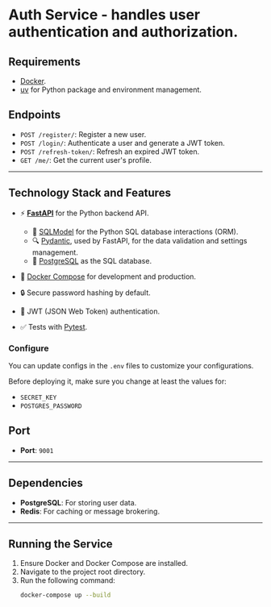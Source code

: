 # **Auth Service** - handles user authentication and authorization.

## Requirements

- [Docker](https://www.docker.com/).
- [uv](https://docs.astral.sh/uv/) for Python package and environment management.

## Endpoints

- `POST /register/`: Register a new user.
- `POST /login/`: Authenticate a user and generate a JWT token.
- `POST /refresh-token/`: Refresh an expired JWT token.
- `GET /me/`: Get the current user's profile.

---

## Technology Stack and Features

- ⚡ [**FastAPI**](https://fastapi.tiangolo.com) for the Python backend API.

  - 🧰 [SQLModel](https://sqlmodel.tiangolo.com) for the Python SQL database interactions (ORM).
  - 🔍 [Pydantic](https://docs.pydantic.dev), used by FastAPI, for the data validation and settings management.
  - 💾 [PostgreSQL](https://www.postgresql.org) as the SQL database.

- 🐋 [Docker Compose](https://www.docker.com) for development and production.
- 🔒 Secure password hashing by default.
- 🔑 JWT (JSON Web Token) authentication.
- ✅ Tests with [Pytest](https://pytest.org).

### Configure

You can update configs in the `.env` files to customize your configurations.

Before deploying it, make sure you change at least the values for:

- `SECRET_KEY`
- `POSTGRES_PASSWORD`

## Port

- **Port**: `9001`

---

## Dependencies

- **PostgreSQL**: For storing user data.
- **Redis**: For caching or message brokering.

---

## Running the Service

1. Ensure Docker and Docker Compose are installed.
2. Navigate to the project root directory.
3. Run the following command:
   ```bash
   docker-compose up --build
   ```
